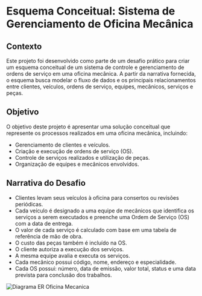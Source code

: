 # Esquema Conceitual: Sistema de Gerenciamento de Oficina Mecânica

## Contexto
Este projeto foi desenvolvido como parte de um desafio prático para criar um esquema conceitual de um sistema de controle e gerenciamento de ordens de serviço em uma oficina mecânica. A partir da narrativa fornecida, o esquema busca modelar o fluxo de dados e os principais relacionamentos entre clientes, veículos, ordens de serviço, equipes, mecânicos, serviços e peças.

## Objetivo
O objetivo deste projeto é apresentar uma solução conceitual que represente os processos realizados em uma oficina mecânica, incluindo:

- Gerenciamento de clientes e veículos.
- Criação e execução de ordens de serviço (OS).
- Controle de serviços realizados e utilização de peças.
- Organização de equipes e mecânicos envolvidos.

## Narrativa do Desafio
- Clientes levam seus veículos à oficina para consertos ou revisões periódicas.
- Cada veículo é designado a uma equipe de mecânicos que identifica os serviços a serem executados e preenche uma Ordem de Serviço (OS) com a data de entrega.
- O valor de cada serviço é calculado com base em uma tabela de referência de mão de obra.
- O custo das peças também é incluído na OS.
- O cliente autoriza a execução dos serviços.
- A mesma equipe avalia e executa os serviços.
- Cada mecânico possui código, nome, endereço e especialidade.
- Cada OS possui: número, data de emissão, valor total, status e uma data prevista para conclusão dos trabalhos.


 ![Diagrama ER Oficina Mecanica](https://github.com/user-attachments/assets/1616cf6b-1663-4673-8590-5fe4ceccccc4)
